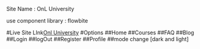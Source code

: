Site Name : OnL University

use component library : flowbite

#Live Site LInk[Onl University](https://assignment-10-73c0f.web.app/)
#Options
##Home
##Courses
##FAQ
##Blog
##Login
##logOut
##Register
##Profile
##mode change [dark and light]
